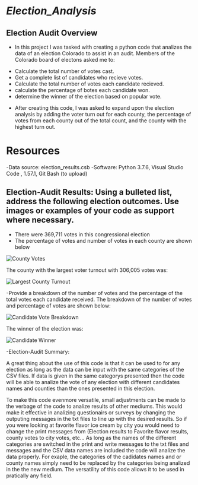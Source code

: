 # *Election_Analysis*

## Election Audit Overview

- In this project I  was tasked with creating a python code that analizes the data of an election Colorado to assist in an audit. Members of the Colorado board of electons asked me to:

* Calculate the total number of votes cast.
* Get a complete list of candidates who recieve votes.
* Calculate the total number of votes each candidate recieved.
* calculate the percentage of botes each candidate won.
* determine the winner of the election based on popular vote.

- After creating this code, I was asked to expand upon the election analysis by adding the voter turn out for each county, the percentage of votes from each county out of the total count, and the county with the highest turn out.


# Resources 
-Data source: election_results.csb 
-Software: Python 3.7.6, Visual Studio Code , 1.57.1, Git Bash (to upload)


## Election-Audit Results: Using a bulleted list, address the following election outcomes. Use images or examples of your code as support where necessary.


* There were 369,711 votes in this congressional election
* The percentage of votes and number of votes in each county are shown below

![County Votes](https://user-images.githubusercontent.com/82718969/124504337-e14cd180-dd8c-11eb-8317-0e5e36592a68.png)


The county with the largest voter turnout with 306,005 votes was:

![Largest County Turnout](https://user-images.githubusercontent.com/82718969/124504374-f6296500-dd8c-11eb-9ac9-0c332d8bf128.png)

-Provide a breakdown of the number of votes and the percentage of the total votes each candidate received.
The breakdown of the number of votes and percentage of votes are shown below:

![Candidate Vote Breakdown](https://user-images.githubusercontent.com/82718969/124504401-03deea80-dd8d-11eb-9098-793e16154845.png)

The winner of the election was:

![Candidate Winner](https://user-images.githubusercontent.com/82718969/124504426-0fcaac80-dd8d-11eb-9ab0-a282e1c95191.png)


-Election-Audit Summary: 

A great thing about the use of this code is that it can be used to for any election as long as the data can be input with the same categories of the CSV files. If data is given in the same categorys presented then the code will be able to analize the vote of any election with different candidates names and counties than the ones presented in this election.

To make this code evenmore versatile, small adjustments can be made to the verbage of the code to analize results of other mediums. This would make it effective in analizing questionairs or surveys by changing the outputing messages in the txt files to line up with the desired results. So if you were looking at favorite flavor ice cream by city you would need to change the print messages from (Election results to Favorite flavor results, county votes to city votes, etc... 
As long as the names of the different categories are switched in the print and write messages to the txt files and messages and the CSV data names are included the code will analize the data properly. For exaple, the categories of the cadidates names and or county names simply need to be replaced by the categories being analized in the the new medium. The versatility of this code allows it to be used in pratically any field.


